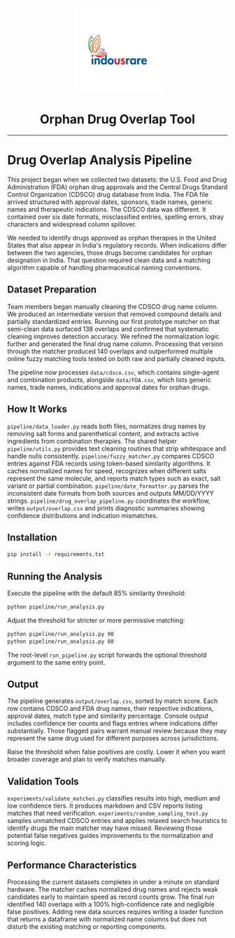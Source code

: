 <div align="center">
  <img src="assets/INDOUSRARE%20LOGO.png" alt="IndoUsRare Logo" width="200"/>
  
  # Orphan Drug Overlap Tool
</div>

---

# Drug Overlap Analysis Pipeline

This project began when we collected two datasets: the U.S. Food and Drug Administration (FDA) orphan drug approvals and the Central Drugs Standard Control Organization (CDSCO) drug database from India. The FDA file arrived structured with approval dates, sponsors, trade names, generic names and therapeutic indications. The CDSCO data was different. It contained over six date formats, misclassified entries, spelling errors, stray characters and widespread column spillover.

We needed to identify drugs approved as orphan therapies in the United States that also appear in India's regulatory records. When indications differ between the two agencies, those drugs become candidates for orphan designation in India. That question required clean data and a matching algorithm capable of handling pharmaceutical naming conventions.

## Dataset Preparation

Team members began manually cleaning the CDSCO drug name column. We produced an intermediate version that removed compound details and partially standardized entries. Running our first prototype matcher on that semi-clean data surfaced 138 overlaps and confirmed that systematic cleaning improves detection accuracy. We refined the normalization logic further and generated the final drug name column. Processing that version through the matcher produced 140 overlaps and outperformed multiple online fuzzy matching tools tested on both raw and partially cleaned inputs.

The pipeline now processes `data/cdsco.csv`, which contains single-agent and combination products, alongside `data/FDA.csv`, which lists generic names, trade names, indications and approval dates for orphan drugs.

## How It Works

`pipeline/data_loader.py` reads both files, normalizes drug names by removing salt forms and parenthetical content, and extracts active ingredients from combination therapies. The shared helper `pipeline/utils.py` provides text cleaning routines that strip whitespace and handle nulls consistently. `pipeline/fuzzy_matcher.py` compares CDSCO entries against FDA records using token-based similarity algorithms. It caches normalized names for speed, recognizes when different salts represent the same molecule, and reports match types such as exact, salt variant or partial combination. `pipeline/date_formatter.py` parses the inconsistent date formats from both sources and outputs MM/DD/YYYY strings. `pipeline/drug_overlap_pipeline.py` coordinates the workflow, writes `output/overlap.csv` and prints diagnostic summaries showing confidence distributions and indication mismatches.

## Installation

```bash
pip install -r requirements.txt
```

## Running the Analysis

Execute the pipeline with the default 85% similarity threshold:

```bash
python pipeline/run_analysis.py
```

Adjust the threshold for stricter or more permissive matching:

```bash
python pipeline/run_analysis.py 90
python pipeline/run_analysis.py 80
```

The root-level `run_pipeline.py` script forwards the optional threshold argument to the same entry point.

## Output

The pipeline generates `output/overlap.csv`, sorted by match score. Each row contains CDSCO and FDA drug names, their respective indications, approval dates, match type and similarity percentage. Console output includes confidence tier counts and flags entries where indications differ substantially. Those flagged pairs warrant manual review because they may represent the same drug used for different purposes across jurisdictions.

Raise the threshold when false positives are costly. Lower it when you want broader coverage and plan to verify matches manually.

## Validation Tools

`experiments/validate_matches.py` classifies results into high, medium and low confidence tiers. It produces markdown and CSV reports listing matches that need verification. `experiments/random_sampling_test.py` samples unmatched CDSCO entries and applies relaxed search heuristics to identify drugs the main matcher may have missed. Reviewing those potential false negatives guides improvements to the normalization and scoring logic.

## Performance Characteristics

Processing the current datasets completes in under a minute on standard hardware. The matcher caches normalized drug names and rejects weak candidates early to maintain speed as record counts grow. The final run identified 140 overlaps with a 100% high-confidence rate and negligible false positives. Adding new data sources requires writing a loader function that returns a dataframe with normalized name columns but does not disturb the existing matching or reporting components.

